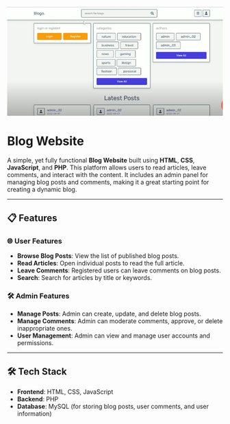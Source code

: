 ![Header Image](Screenshot%20(2302).png)

# Blog Website

A simple, yet fully functional **Blog Website** built using **HTML**, **CSS**, **JavaScript**, and **PHP**. This platform allows users to read articles, leave comments, and interact with the content. It includes an admin panel for managing blog posts and comments, making it a great starting point for creating a dynamic blog.

---

## 📋 Features

### 🌐 User Features
- **Browse Blog Posts**: View the list of published blog posts.
- **Read Articles**: Open individual posts to read the full article.
- **Leave Comments**: Registered users can leave comments on blog posts.
- **Search**: Search for articles by title or keywords.

### 🛠 Admin Features
- **Manage Posts**: Admin can create, update, and delete blog posts.
- **Manage Comments**: Admin can moderate comments, approve, or delete inappropriate ones.
- **User Management**: Admin can view and manage user accounts and permissions.

---

## 🛠️ Tech Stack

- **Frontend**: HTML, CSS, JavaScript
- **Backend**: PHP
- **Database**: MySQL (for storing blog posts, user comments, and user information)


